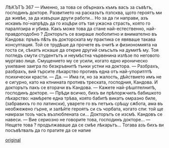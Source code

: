﻿ЛѢКЪТЪ
367
— Именно, за това се обърнахъ къмъ васъ за съвѣтъ, господинъ докторе. Развитието на расказътъ пзпсква, щото героятъ ми да живѣе, за да извърши други работи... Но за да ги направи, азъ искамъ по́-напрѣдъ да го изцѣри отъ тая ужасна страсть, която го паралпзира и убива. Какъ може това да стане най-естественно, най-правдоподобно ?
Докторътъ се взираше любопитно и внимателно въ Кандова: пръвъ п&ть въ докторската му практика се явяваше такава консултация. Той се трудѣше да прочете въ очитѣ и физиономията на госта си, сѣкатъ искаше да открие другий смъсълъ на думитѣ му. Тоя погледъ смути студентътъ и неумѣстна чървенина излѣзе по неговото мургаво лице. Смущението му се усили, когато едно ироническо ухилване заигра по безкръвнитѣ тънки устни на доктора.
— Разбрахъ, разбрахъ, вий търсите лѣкарство противъ една отъ най-упоритптѣ психически красти.
— Да.
— Има ги, но за жалость, дѣйствието имъ не е сигурно, като на кпнината противъ треската, господния, Кандова.
И докторътъ пакъ се вторачи въ Кандова.
— Кажете най-рѣшптелнитѣ, господинъ докторе.
— Прѣди всичко, бихъ ви прѣпоржчилъ бабишкото лѣкарство: намѣрете една трѣва, която бабитѣ викатъ омразно биле, (забравихъ го по латински), уварете го въ петъкъ срѣщу сѫбота, ама въ необжежено гърне, и залѣйте героятъ си съ чорбата, когато спи: той ще намрази тозъ часъ възлюблената си...
Докторътъ се изсмѣ.
Кандовъ се навеси.
— Вие сериозно не говорите това, господинъ докторе...
— Нещете това ? продължаваше да се смѣе лѣкарьтъ... Тогава азъ бихъ ви посъвѣтвалъ да го пратите да се напие

[original](images/410.jpg)